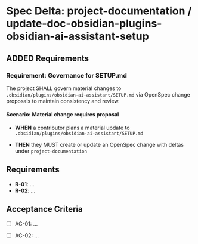 # Spec Delta: project-documentation / update-doc-obsidian-plugins-obsidian-ai-assistant-setup

## ADDED Requirements

### Requirement: Governance for SETUP.md

The project SHALL govern material changes to `.obsidian/plugins/obsidian-ai-assistant/SETUP.md` via OpenSpec change proposals to maintain consistency and review.

#### Scenario: Material change requires proposal

- **WHEN** a contributor plans a material update to `.obsidian/plugins/obsidian-ai-assistant/SETUP.md`

- **THEN** they MUST create or update an OpenSpec change with deltas under `project-documentation`

## Requirements

- **R-01**: ...
- **R-02**: ...


## Acceptance Criteria

- [ ] AC-01: ...
- [ ] AC-02: ...

